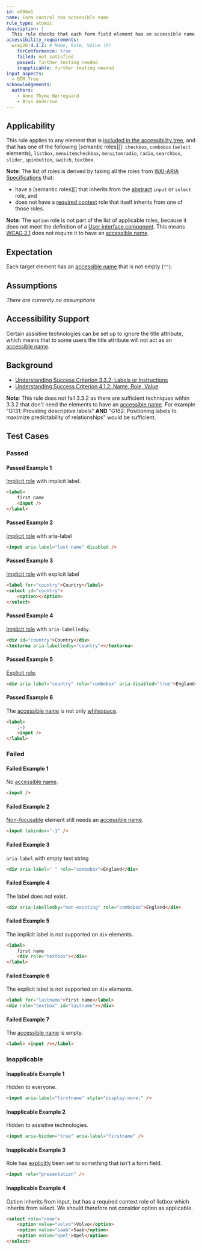 ```yaml
---
id: e086e5
name: Form control has accessible name
rule_type: atomic
description: |
  This rule checks that each form field element has an accessible name.
accessibility_requirements:
  wcag20:4.1.2: # Name, Role, Value (A)
    forConformance: true
    failed: not satisfied
    passed: further testing needed
    inapplicable: further testing needed
input_aspects:
  - DOM Tree
acknowledgements:
  authors:
    - Anne Thyme Nørregaard
    - Bryn Anderson
---
```


## Applicability

This rule applies to any element that is [included in the accessibility tree](#included-in-the-accessibility-tree), and that has one of the following [semantic roles][]: `checkbox`, `combobox` (`select` elements), `listbox`, `menuitemcheckbox`, `menuitemradio`, `radio`, `searchbox`, `slider`, `spinbutton`, `switch`, `textbox`.

**Note**: The list of roles is derived by taking all the roles from [WAI-ARIA Specifications](#wai-aria-specifications) that:

- have a [semantic roles][] that inherits from the [abstract](https://www.w3.org/TR/wai-aria/#abstract_roles) `input` or `select` role, and
- does not have a [required context](https://www.w3.org/TR/wai-aria/#scope) role that itself inherits from one of those roles.

**Note**: The `option` role is not part of the list of applicable roles, because it does not meet the definition of a [User interface component](https://www.w3.org/TR/WCAG21/#dfn-user-interface-components). This means [WCAG 2.1](https://www.w3.org/TR/WCAG21/) does not require it to have an [accessible name][].

## Expectation

Each target element has an [accessible name][] that is not empty (`""`).

## Assumptions

_There are currently no assumptions_

## Accessibility Support

Certain assistive technologies can be set up to ignore the title attribute, which means that to some users the title attribute will not act as an [accessible name][].

## Background

- [Understanding Success Criterion 3.3.2: Labels or Instructions](https://www.w3.org/WAI/WCAG21/Understanding/labels-or-instructions)
- [Understanding Success Criterion 4.1.2: Name, Role, Value](https://www.w3.org/WAI/WCAG21/Understanding/name-role-value)

**Note**: This rule does not fail 3.3.2 as there are sufficient techniques within 3.3.2 that don't need the elements to have an [accessible name][]. For example "G131: Providing descriptive labels" **AND** "G162: Positioning labels to maximize predictability of relationships" would be sufficient.

## Test Cases

### Passed

#### Passed Example 1

[Implicit role](#implicit-role) with implicit label.

```html
<label>
	first name
	<input />
</label>
```

#### Passed Example 2

[Implicit role](#implicit-role) with aria-label

```html
<input aria-label="last name" disabled />
```

#### Passed Example 3

[Implicit role](#implicit-role) with explicit label

```html
<label for="country">Country</label>
<select id="country">
	<option></option>
</select>
```

#### Passed Example 4

[Implicit role](#implicit-role) with `aria-labelledby`.

```html
<div id="country">Country</div>
<textarea aria-labelledby="country"></textarea>
```

#### Passed Example 5

[Explicit role](#explicit-role).

```html
<div aria-label="country" role="combobox" aria-disabled="true">England</div>
```

#### Passed Example 6

The [accessible name][] is not only [whitespace][].

```html
<label>
	:-)
	<input />
</label>
```

### Failed

#### Failed Example 1

No [accessible name][].

```html
<input />
```

#### Failed Example 2

[Non-focusable](#focusable) element still needs an [accessible name][].

```html
<input tabindex="-1" />
```

#### Failed Example 3

`aria-label` with empty text string

```html
<div aria-label=" " role="combobox">England</div>
```

#### Failed Example 4

The label does not exist.

```html
<div aria-labelledby="non-existing" role="combobox">England</div>
```

#### Failed Example 5

The implicit label is not supported on `div` elements.

```html
<label>
	first name
	<div role="textbox"></div>
</label>
```

#### Failed Example 6

The explicit label is not supported on `div` elements.

```html
<label for="lastname">first name</label>
<div role="textbox" id="lastname"></div>
```

#### Failed Example 7

The [accessible name][] is empty.

```html
<label> <input /></label>
```

### Inapplicable

#### Inapplicable Example 1

Hidden to everyone.

```html
<input aria-label="firstname" style="display:none;" />
```

#### Inapplicable Example 2

Hidden to assistive technologies.

```html
<input aria-hidden="true" aria-label="firstname" />
```

#### Inapplicable Example 3

Role has [explicitly](#explicit-role) been set to something that isn't a form field.

```html
<input role="presentation" />
```

#### Inapplicable Example 4

Option inherits from input, but has a required context role of listbox which inherits from select. We should therefore not consider option as applicable.

```html
<select role="none">
	<option value="volvo">Volvo</option>
	<option value="saab">Saab</option>
	<option value="opel">Opel</option>
</select>
```

[accessible name]: #accessible-name 'Definition of accessible name'
[semantic role]: #semantic-role 'Definition of semantic role'
[whitespace]: #whitespace 'Definition of whitespace'
